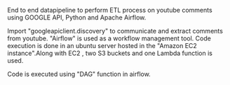 End to end datapipeline to perform ETL process on youtube comments using GOOGLE API, Python and Apache Airflow.

Import "googleapiclient.discovery" to communicate and extract comments from youtube. "Airflow" is used as a workflow management tool. Code execution is done in an ubuntu server hosted in the "Amazon EC2 instance".Along with EC2 , two S3 buckets and one Lambda function is used.

Code is executed using "DAG" function in airflow.
